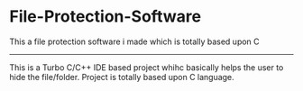 # File-Protection-Software
This a file protection software i made which is totally based upon C

-----------------------------------------------------------------------------------------------------------------------------------------------------------------------------------
This is a Turbo C/C++ IDE based project whihc basically helps the user to hide the file/folder. Project is totally based upon C language.
